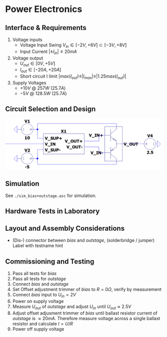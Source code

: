 # Power Electronics

## Interface & Requirements

1. Voltage inputs
    - Voltage Input Swing $V_{in} \in [-2V, +6V] \subset [-3V, +8V]$
    - Input Current $| \pm I_{in} | \leq 20mA$
2. Voltage output
    - $U_{out} \in [0V, +5V]$
    - $I_{out} \in [-20A, +20A]$
    - Short circuit I limit $| max(I_{out}) \leq |I_{max}| \leq |1.25 max(I_{out})|$
3. Supply Voltages
    - $+10V$ @ $257W$ ($25.7A$)
    - $-5V$ @ $128.5W$ ($25.7A$)

## Circuit Selection and Design

![image](./power_electronics.png)

## Simulation

See `./sim_bias+outstage.asc` for simulation.

## Hardware Tests in Laboratory

## Layout and Assembly Considerations

- (Dis-) connector between _bias_ and _outstage_, (solderbridge / jumper)
    Label with testname hint

## Commissioning and Testing

1. Pass all tests for _bias_
2. Pass all tests for _outstage_
3. Connect _bias_ and _outstage_
4. Set Offset adjustment trimmer of _bias_ to $R = 0 \Omega$, verify by
   measurement
5. Connect _bias_ input to $U_{in} = 2V$
6. Power on supply voltage
7. Measure $U_{out}$ of _outstage_ and adjust $U_{in}$ until $U_{out} \approx
   2.5V$
8. Adjust offset adjusment trimmer of _bias_ until ballast resistor current of
   _outstage_ is $\approx 20mA$.
   Therefore measure voltage across a single ballast resistor and calculate $I =
   U/R$
9. Power off supply voltage
